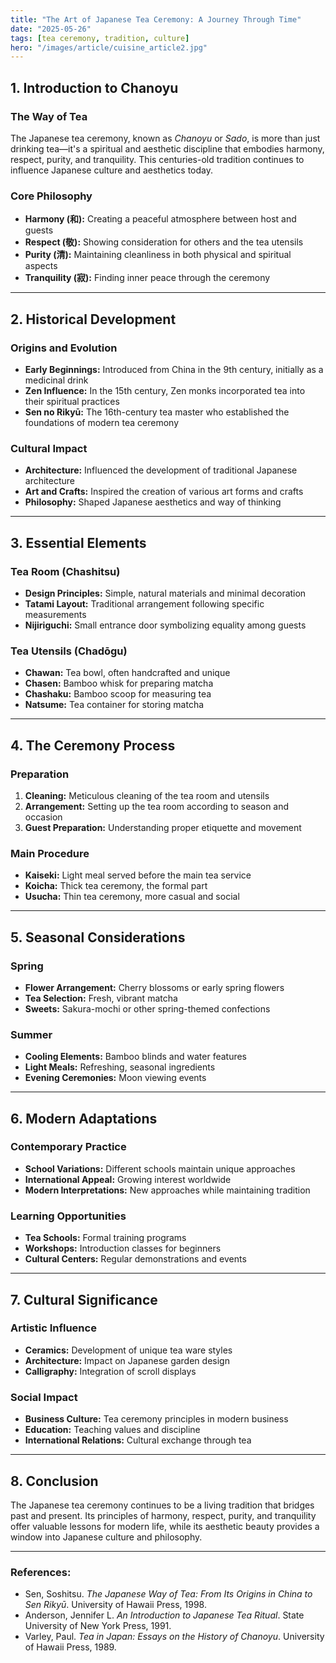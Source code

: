 ```yaml
---
title: "The Art of Japanese Tea Ceremony: A Journey Through Time"
date: "2025-05-26"
tags: [tea ceremony, tradition, culture]
hero: "/images/article/cuisine_article2.jpg"
---
```


## 1. Introduction to Chanoyu

### **The Way of Tea**

The Japanese tea ceremony, known as *Chanoyu* or *Sado*, is more than just drinking tea—it's a spiritual and aesthetic discipline that embodies harmony, respect, purity, and tranquility. This centuries-old tradition continues to influence Japanese culture and aesthetics today.

### **Core Philosophy**

* **Harmony (和):** Creating a peaceful atmosphere between host and guests
* **Respect (敬):** Showing consideration for others and the tea utensils
* **Purity (清):** Maintaining cleanliness in both physical and spiritual aspects
* **Tranquility (寂):** Finding inner peace through the ceremony

---

## 2. Historical Development

### **Origins and Evolution**

* **Early Beginnings:** Introduced from China in the 9th century, initially as a medicinal drink
* **Zen Influence:** In the 15th century, Zen monks incorporated tea into their spiritual practices
* **Sen no Rikyū:** The 16th-century tea master who established the foundations of modern tea ceremony

### **Cultural Impact**

* **Architecture:** Influenced the development of traditional Japanese architecture
* **Art and Crafts:** Inspired the creation of various art forms and crafts
* **Philosophy:** Shaped Japanese aesthetics and way of thinking

---

## 3. Essential Elements

### **Tea Room (Chashitsu)**

* **Design Principles:** Simple, natural materials and minimal decoration
* **Tatami Layout:** Traditional arrangement following specific measurements
* **Nijiriguchi:** Small entrance door symbolizing equality among guests

### **Tea Utensils (Chadōgu)**

* **Chawan:** Tea bowl, often handcrafted and unique
* **Chasen:** Bamboo whisk for preparing matcha
* **Chashaku:** Bamboo scoop for measuring tea
* **Natsume:** Tea container for storing matcha

---

## 4. The Ceremony Process

### **Preparation**

1. **Cleaning:** Meticulous cleaning of the tea room and utensils
2. **Arrangement:** Setting up the tea room according to season and occasion
3. **Guest Preparation:** Understanding proper etiquette and movement

### **Main Procedure**

* **Kaiseki:** Light meal served before the main tea service
* **Koicha:** Thick tea ceremony, the formal part
* **Usucha:** Thin tea ceremony, more casual and social

---

## 5. Seasonal Considerations

### **Spring**

* **Flower Arrangement:** Cherry blossoms or early spring flowers
* **Tea Selection:** Fresh, vibrant matcha
* **Sweets:** Sakura-mochi or other spring-themed confections

### **Summer**

* **Cooling Elements:** Bamboo blinds and water features
* **Light Meals:** Refreshing, seasonal ingredients
* **Evening Ceremonies:** Moon viewing events

---

## 6. Modern Adaptations

### **Contemporary Practice**

* **School Variations:** Different schools maintain unique approaches
* **International Appeal:** Growing interest worldwide
* **Modern Interpretations:** New approaches while maintaining tradition

### **Learning Opportunities**

* **Tea Schools:** Formal training programs
* **Workshops:** Introduction classes for beginners
* **Cultural Centers:** Regular demonstrations and events

---

## 7. Cultural Significance

### **Artistic Influence**

* **Ceramics:** Development of unique tea ware styles
* **Architecture:** Impact on Japanese garden design
* **Calligraphy:** Integration of scroll displays

### **Social Impact**

* **Business Culture:** Tea ceremony principles in modern business
* **Education:** Teaching values and discipline
* **International Relations:** Cultural exchange through tea

---

## 8. Conclusion

The Japanese tea ceremony continues to be a living tradition that bridges past and present. Its principles of harmony, respect, purity, and tranquility offer valuable lessons for modern life, while its aesthetic beauty provides a window into Japanese culture and philosophy.

---

### **References:**

* Sen, Soshitsu. *The Japanese Way of Tea: From Its Origins in China to Sen Rikyū*. University of Hawaii Press, 1998.
* Anderson, Jennifer L. *An Introduction to Japanese Tea Ritual*. State University of New York Press, 1991.
* Varley, Paul. *Tea in Japan: Essays on the History of Chanoyu*. University of Hawaii Press, 1989.
